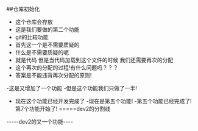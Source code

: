 ##仓库初始化
- 这个仓库会存放
- 这是我们要做的第二个功能
- git的比较功能
- 首先这一个是不需要质疑的
- 什么是不需要质疑的呢
- 就是代码  但是当代码加载到这个文件的时候 我们还需要再次的分配
- 这个再次的分配的过程!有什么问题吗？？？
- 答案是不能违背再次分配的原则!

-这是又增加了一个功能
-但是这个功能我们只做了一半!
- 现在这个功能已经开发完成了
-现在是第五个功能!
-第五个功能已经完成了!
第7个功能开始了!
=====dev2的分割线


-----dev2的又一个功能----
